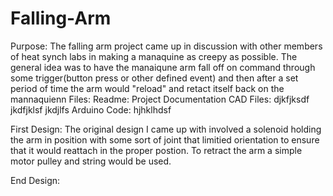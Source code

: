 # Falling-Arm

Purpose: The falling arm project came up in discussion with other members of heat synch labs in making a manaquine as creepy as possible. The general idea was to have the manaiqune arm fall off on command through some trigger(button press or other defined event) and then after a set period of time the arm would "reload" and retact itself back on the mannaquienn
Files:
Readme: Project Documentation
CAD Files:
djkfjksdf
jkdfjklsf
jkdjlfs
Arduino Code:
hjhklhdsf

First Design: 
The original design I came up with involved a solenoid holding the arm in position with some sort of joint that limitied orientation to ensure that it would reattach in the proper postion. To retract the arm a simple motor pulley and string would be used.





End Design: 

